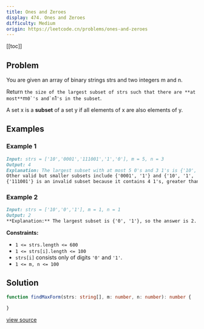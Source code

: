 ```yaml
---
title: Ones and Zeroes
display: 474. Ones and Zeroes
difficulty: Medium
origin: https://leetcode.cn/problems/ones-and-zeroes
---
```


[[toc]]

## Problem

You are given an array of binary strings strs and two integers m and n.

Return `the size of the largest subset of strs such that there are **at most**`m``0`'s and`n``1`'s in the subset`.

A set x is a **subset** of a set y if all elements of x are also elements of y.

## Examples

### Example 1

```md
Input: strs = ['10','0001','111001','1','0'], m = 5, n = 3
Output: 4
Explanation: The largest subset with at most 5 0's and 3 1's is {'10', '0001', '1', '0'}, so the answer is 4.
Other valid but smaller subsets include {'0001', '1'} and {'10', '1', '0'}.
{'111001'} is an invalid subset because it contains 4 1's, greater than the maximum of 3.
```

### Example 2

```md
Input: strs = ['10','0','1'], m = 1, n = 1
Output: 2
**Explanation:** The largest subset is {'0', '1'}, so the answer is 2.
```

**Constraints:**

- <code>1 &lt;= strs.length &lt;= 600</code>
- <code>1 &lt;= strs[i].length &lt;= 100</code>
- <code>strs[i]</code> consists only of digits <code>'0'</code> and <code>'1'</code>.
- <code>1 &lt;= m, n &lt;= 100</code>

## Solution

```ts
function findMaxForm(strs: string[], m: number, n: number): number {

}
```

[view source](https://leetcode.cn/problems/ones-and-zeroes)
